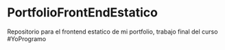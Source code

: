 # PortfolioFrontEndEstatico
Repositorio para el frontend estatico de mi portfolio, trabajo final del curso #YoProgramo

